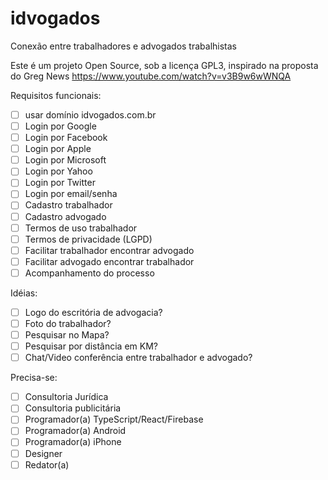 # idvogados
Conexão entre trabalhadores e advogados trabalhistas

Este é um projeto Open Source, sob a licença GPL3, inspirado na proposta do Greg News https://www.youtube.com/watch?v=v3B9w6wWNQA

Requisitos funcionais:
- [ ] usar domínio idvogados.com.br
- [ ] Login por Google
- [ ] Login por Facebook
- [ ] Login por Apple
- [ ] Login por Microsoft
- [ ] Login por Yahoo
- [ ] Login por Twitter
- [ ] Login por email/senha
- [ ] Cadastro trabalhador
- [ ] Cadastro advogado
- [ ] Termos de uso trabalhador
- [ ] Termos de privacidade (LGPD)
- [ ] Facilitar trabalhador encontrar advogado
- [ ] Facilitar advogado encontrar trabalhador
- [ ] Acompanhamento do processo

Idéias:
- [ ] Logo do escritória de advogacia?
- [ ] Foto do trabalhador?
- [ ] Pesquisar no Mapa?
- [ ] Pesquisar por distância em KM?
- [ ] Chat/Video conferência entre trabalhador e advogado?

Precisa-se:
- [ ] Consultoria Jurídica
- [ ] Consultoria publicitária
- [ ] Programador(a) TypeScript/React/Firebase
- [ ] Programador(a) Android
- [ ] Programador(a) iPhone
- [ ] Designer
- [ ] Redator(a)